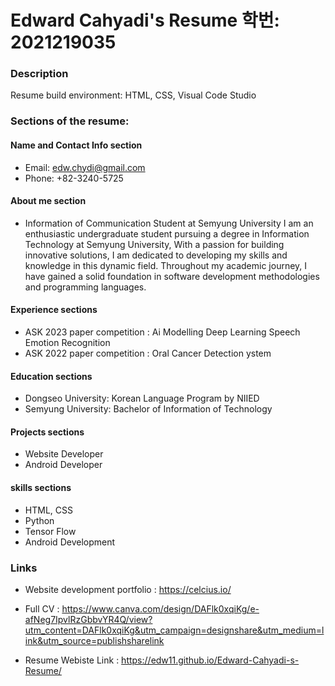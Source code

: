 # Edward Cahyadi's Resume 학번: 2021219035
### Description
Resume build environment: HTML, CSS, Visual Code Studio
### Sections of the resume:
#### Name and Contact Info section
- Email: edw.chydi@gmail.com  
- Phone: +82-3240-5725
#### About me section
- Information of Communication Student at Semyung University I am an enthusiastic undergraduate student pursuing a degree in Information Technology at Semyung University, With a passion for building innovative solutions, I am dedicated to developing my skills and knowledge in this dynamic field. Throughout my academic journey, I have gained a solid foundation in software development methodologies and programming languages.
#### Experience sections
- ASK 2023 paper competition : Ai Modelling Deep Learning Speech Emotion Recognition
- ASK 2022 paper competition : Oral Cancer Detection ystem
#### Education sections
- Dongseo University: Korean Language Program by NIIED
- Semyung University: Bachelor of Information of Technology
#### Projects sections
- Website Developer
- Android Developer
#### skills sections
- HTML, CSS
- Python
- Tensor Flow
- Android Development
### Links
- Website development portfolio : https://celcius.io/

- Full CV : https://www.canva.com/design/DAFlk0xqiKg/e-afNeg7IpvlRzGbbvYR4Q/view?utm_content=DAFlk0xqiKg&utm_campaign=designshare&utm_medium=link&utm_source=publishsharelink

- Resume Webiste Link : https://edw11.github.io/Edward-Cahyadi-s-Resume/


